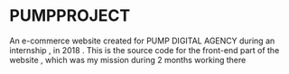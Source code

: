 # PUMPPROJECT
An e-commerce website created for PUMP DIGITAL AGENCY during an internship , in 2018 .
This is the source code for the front-end part of the website , which was my mission during 2 months working there
